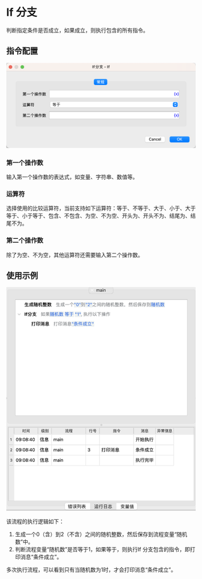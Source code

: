 # If 分支

判断指定条件是否成立，如果成立，则执行包含的所有指令。

## 指令配置

![If 分支配置对话框](if_dialog.png)

### 第一个操作数

输入第一个操作数的表达式，如变量、字符串、数值等。

### 运算符

选择使用的比较运算符，当前支持如下运算符：等于、不等于、大于、小于、大于等于、小于等于、包含、不包含、为空、不为空、开头为、开头不为、结尾为、结尾不为。

### 第二个操作数

除了为空、不为空，其他运算符还需要输入第二个操作数。

## 使用示例

![If 分支示例流程截图](if_demo.png)

该流程的执行逻辑如下：

1. 生成一个0（含）到2（不含）之间的随机整数，然后保存到流程变量“随机数”中。
2. 判断流程变量“随机数”是否等于1，如果等于，则执行If 分支包含的指令，即打印消息“条件成立”。

多次执行流程，可以看到只有当随机数为1时，才会打印消息“条件成立”。
